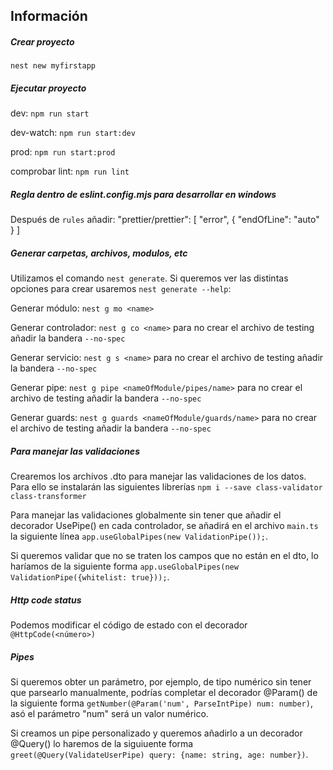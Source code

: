 ## Información

##### Crear proyecto
`nest new myfirstapp`

##### Ejecutar proyecto
dev: `npm run start`

dev-watch: `npm run start:dev`

prod: `npm run start:prod`

comprobar lint: `npm run lint`

##### Regla dentro de eslint.config.mjs para desarrollar en windows

Después de `rules` añadir: 
"prettier/prettier": [
    "error",
    {
        "endOfLine": "auto"
    }
]

##### Generar carpetas, archivos, modulos, etc

Utilizamos el comando `nest generate`. Si queremos ver las distintas opciones para crear usaremos `nest generate --help`:

Generar módulo: `nest g mo <name>`

Generar controlador: `nest g co <name>` para no crear el archivo de testing añadir la bandera `--no-spec`

Generar servicio: `nest g s <name>` para no crear el archivo de testing añadir la bandera `--no-spec`

Generar pipe: `nest g pipe <nameOfModule/pipes/name>` para no crear el archivo de testing añadir la bandera `--no-spec`

Generar guards: `nest g guards <nameOfModule/guards/name>` para no crear el archivo de testing añadir la bandera `--no-spec`

##### Para manejar las validaciones

Crearemos los archivos .dto para manejar las validaciones de los datos. Para ello se instalarán las siguientes librerías `npm i --save class-validator class-transformer`

Para manejar las validaciones globalmente sin tener que añadir el decorador UsePipe() en cada controlador, se añadirá en el archivo `main.ts` la siguiente línea `app.useGlobalPipes(new ValidationPipe());`.

Si queremos validar que no se traten los campos que no están en el dto, lo haríamos de la siguiente forma `app.useGlobalPipes(new ValidationPipe({whitelist: true}));`.

##### Http code status

Podemos modificar el código de estado con el decorador `@HttpCode(<número>)`

##### Pipes

Si queremos obter un parámetro, por ejemplo, de tipo numérico sin tener que parsearlo manualmente, podrías completar el decorador @Param() de la siguiente forma `getNumber(@Param('num', ParseIntPipe) num: number)`, asó el parámetro "num" será un valor numérico.

Si creamos un pipe personalizado y queremos añadirlo a un decorador @Query() lo haremos de la siguiuente forma `greet(@Query(ValidateUserPipe) query: {name: string, age: number})`.
